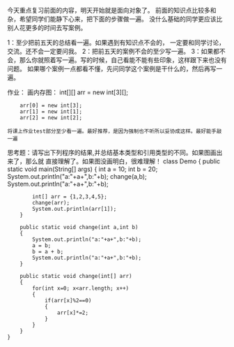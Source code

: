 今天重点复习前面的内容，明天开始就是面向对象了。
前面的知识点比较多和杂，希望同学们能静下心来，把下面的步骤做一遍。
没什么基础的同学更应该比别人花更多的时间去写案例。

1：至少把前五天的总结看一遍。如果遇到有知识点不会的，
   一定要和同学讨论，交流。还不会一定要问我。
2：把前五天的案例不会的至少写一遍。
3：如果都不会，那么你就照着写一遍。写的时候，自己看能不能有些印象，这样跟下来也没有问题。
   如果哪个案例一点都看不懂，先问同学这个案例是干什么的，然后再写一遍。

作业：
	画内存图：
		int[][] arr = new int[3][];

		arr[0] = new int[3];
		arr[1] = new int[1];
		arr[2] = new int[2];

	将课上作业test部分至少看一遍。最好推荐，是因为强制也不听所以妥协成这样。最好能手敲一遍

思考题：请写出下列程序的结果,并总结基本类型和引用类型的不同。如果图画出来了，那么就
直接理解了。如果图没画明白，很难理解！
	class Demo
	{
		public static void main(String[] args)
		{
			int a = 10;
			int b = 20;
			System.out.println("a:"+a+",b:"+b);
			change(a,b);
			System.out.println("a:"+a+",b:"+b);

			int[] arr = {1,2,3,4,5};
			change(arr);
			System.out.println(arr[1]);
		}

		public static void change(int a,int b)
		{
			System.out.println("a:"+a+",b:"+b);
			a = b;
			b = a + b;
			System.out.println("a:"+a+",b:"+b);
		}

		public static void change(int[] arr)
		{
			for(int x=0; x<arr.length; x++)
			{
				if(arr[x]%2==0)
				{
					arr[x]*=2;
				}
			}
		}
	}
